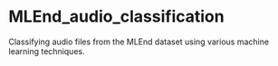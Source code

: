 # MLEnd_audio_classification
Classifying audio files from the MLEnd dataset using various machine learning techniques.
